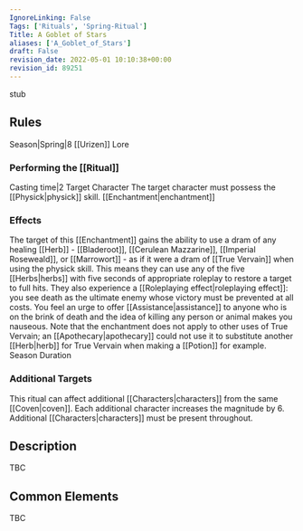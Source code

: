 ```yaml
---
IgnoreLinking: False
Tags: ['Rituals', 'Spring-Ritual']
Title: A Goblet of Stars
aliases: ['A_Goblet_of_Stars']
draft: False
revision_date: 2022-05-01 10:10:38+00:00
revision_id: 89251
---
```


stub
## Rules
Season|Spring|8
[[Urizen]] Lore
### Performing the [[Ritual]]
Casting time|2 Target Character The target character must possess the [[Physick|physick]] skill.
[[Enchantment|enchantment]]
### Effects
The target of this [[Enchantment]] gains the ability to use a dram of any healing [[Herb]] - [[Bladeroot]], [[Cerulean Mazzarine]], [[Imperial Roseweald]], or [[Marrowort]] - as if it were a dram of [[True Vervain]] when using the physick skill. This means they can use any of the five [[Herbs|herbs]] with five seconds of appropriate roleplay to restore a target to full hits.
They also experience a [[Roleplaying effect|roleplaying effect]]: you see death as the ultimate enemy whose victory must be prevented at all costs. You feel an urge to offer [[Assistance|assistance]] to anyone who is on the brink of death and the idea of killing any person or animal makes you nauseous.
Note that the enchantment does not apply to other uses of True Vervain; an [[Apothecary|apothecary]] could not use it to substitute another [[Herb|herb]] for True Vervain when making a [[Potion]] for example.
Season Duration
### Additional Targets
This ritual can affect additional [[Characters|characters]] from the same [[Coven|coven]]. Each additional character increases the magnitude by 6. Additional [[Characters|characters]] must be present throughout.
## Description
TBC
## Common Elements
TBC